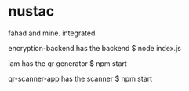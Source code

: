 # nustac
fahad and mine. integrated.

encryption-backend
has the backend
$ node index.js

iam
has the qr generator
$ npm start

qr-scanner-app
has the scanner
$ npm start
